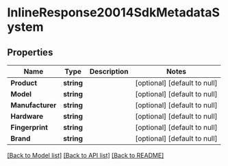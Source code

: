 # InlineResponse20014SdkMetadataSystem

## Properties
Name | Type | Description | Notes
------------ | ------------- | ------------- | -------------
**Product** | **string** |  | [optional] [default to null]
**Model** | **string** |  | [optional] [default to null]
**Manufacturer** | **string** |  | [optional] [default to null]
**Hardware** | **string** |  | [optional] [default to null]
**Fingerprint** | **string** |  | [optional] [default to null]
**Brand** | **string** |  | [optional] [default to null]

[[Back to Model list]](../README.md#documentation-for-models) [[Back to API list]](../README.md#documentation-for-api-endpoints) [[Back to README]](../README.md)


